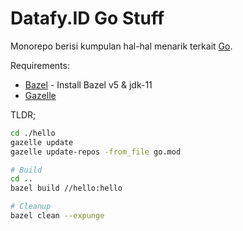 # Datafy.ID Go Stuff

Monorepo berisi kumpulan hal-hal menarik terkait [Go](https://go.dev/).

Requirements:

- [Bazel](https://bazel.build/) - Install Bazel v5 & jdk-11
- [Gazelle](https://github.com/bazelbuild/bazel-gazelle)


TLDR;

```sh
cd ./hello
gazelle update
gazelle update-repos -from_file go.mod

# Build
cd ..
bazel build //hello:hello

# Cleanup
bazel clean --expunge
```
